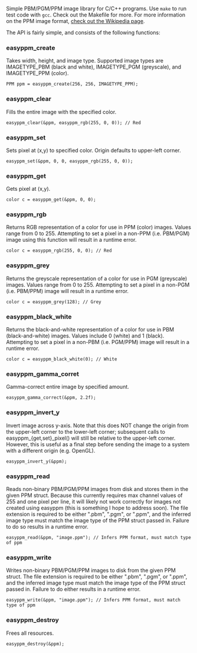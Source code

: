 Simple PBM/PGM/PPM image library for C/C++ programs. Use `make` to run test code with `gcc`. Check out the Makefile for more. For more information on the PPM image format, [check out the Wikipedia page](https://en.wikipedia.org/wiki/Netpbm_format).

The API is fairly simple, and consists of the following functions:

### easyppm_create
Takes width, height, and image type. Supported image types are IMAGETYPE_PBM (black and white), IMAGETYPE_PGM (greyscale), and IMAGETYPE_PPM (color).

    PPM ppm = easyppm_create(256, 256, IMAGETYPE_PPM);

### easyppm_clear
Fills the entire image with the specified color.

    easyppm_clear(&ppm, easyppm_rgb(255, 0, 0)); // Red

### easyppm_set
Sets pixel at (x,y) to specified color. Origin defaults to upper-left corner.

    easyppm_set(&ppm, 0, 0, easyppm_rgb(255, 0, 0));

### easyppm_get
Gets pixel at (x,y).

    color c = easyppm_get(&ppm, 0, 0);

### easyppm_rgb
Returns RGB representation of a color for use in PPM (color) images. Values range from 0 to 255. Attempting to set a pixel in a non-PPM (i.e. PBM/PGM) image using this function will result in a runtime error.

    color c = easyppm_rgb(255, 0, 0); // Red

### easyppm_grey
Returns the greyscale representation of a color for use in PGM (greyscale) images. Values range from 0 to 255. Attempting to set a pixel in a non-PGM (i.e. PBM/PPM) image will result in a runtime error.

    color c = easyppm_grey(128); // Grey

### easyppm_black_white
Returns the black-and-white representation of a color for use in PBM (black-and-white) images. Values include 0 (white) and 1 (black). Attempting to set a pixel in a non-PBM (i.e. PGM/PPM) image will result in a runtime error.

    color c = easyppm_black_white(0); // White

### easyppm_gamma_corret
Gamma-correct entire image by specified amount.

    easyppm_gamma_correct(&ppm, 2.2f);

### easyppm_invert_y
Invert image across y-axis. Note that this does NOT change the origin from the upper-left corner to the lower-left corner; subsequent calls to easyppm_{get,set}_pixel() will still be relative to the upper-left corner. However, this is useful as a final step before sending the image to a system with a different origin (e.g. OpenGL).

    easyppm_invert_y(&ppm);

### easyppm_read
Reads non-binary PBM/PGM/PPM images from disk and stores them in the given PPM struct. Because this currently requires max channel values of 255 and one pixel per line, it will likely not work correctly for images not created using easyppm (this is something I hope to address soon). The file extension is required to be either ".pbm", ".pgm", or ".ppm", and the inferred image type must match the image type of the PPM struct passed in. Failure to do so results in a runtime error.

    easyppm_read(&ppm, "image.ppm"); // Infers PPM format, must match type of ppm

### easyppm_write
Writes non-binary PBM/PGM/PPM images to disk from the given PPM struct. The file extension is required to be either ".pbm", ".pgm", or ".ppm", and the inferred image type must match the image type of the PPM struct passed in. Failure to do either results in a runtime error.

    easyppm_write(&ppm, "image.ppm"); // Infers PPM format, must match type of ppm

### easyppm_destroy
Frees all resources.

    easyppm_destroy(&ppm);
